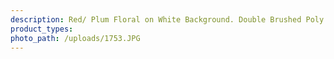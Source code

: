 ```yaml
---
description: Red/ Plum Floral on White Background. Double Brushed Poly
product_types:
photo_path: /uploads/1753.JPG
---
```

